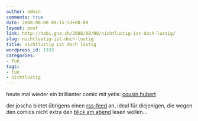 ```yaml
---
author: admin
comments: true
date: 2008-08-08 09:15:53+00:00
layout: post
link: http://habi.gna.ch/2008/08/08/nichtlustig-ist-doch-lustig/
slug: nichtlustig-ist-doch-lustig
title: nichtlustig ist doch lustig
wordpress_id: 1333
categories:
- fun
tags:
- fun
- nichtlustig
---
```


heute mal wieder ein brillianter comic mit yetis: [cousin hubert](http://www.nichtlustig.de/toondb/080808.html)




der joscha bietet übrigens einen [rss-feed](http://www.nichtlustig.de/rss/nichtrss.rss) an, ideal für diejenigen, die wegen den comics nicht extra den [blick am abend](http://www.blick.ch/blickamabend/fun/comics) lesen wollen...



